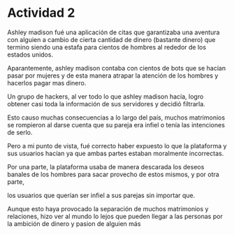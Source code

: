 Actividad 2
========================

Ashley madison fué una aplicación de citas que garantizaba una aventura con alguien a cambio de cierta cantidad de dinero (bastante dinero) 
que termino siendo una estafa para cientos de hombres al rededor de los estados unidos.

Aparantemente, ashley madison contaba con cientos de bots que se hacían pasar por mujeres y de esta manera atrapar la atención de los hombres y hacerlos pagar mas dinero.

Un grupo de hackers, al ver todo lo que ashley madison hacía, logro obtener casi toda la información de sus servidores y decidió filtrarla.

Esto causo muchas consecuencias a lo largo del país, muchos matrimonios se rompieron al darse cuenta que su pareja era infiel o tenía las intenciones de serlo.

Pero a mi punto de vista, fué correcto haber expuesto lo que la plataforma y sus usuarios hacían ya que ambas partes estaban moralmente incorrectas.

Por una parte, la plataforma usaba de manera descarada los deseos banales de los hombres para sacar provecho de estos mismos, y por otra parte,

los usuarios que querían ser infiel a sus parejas sin importar que. 

Aunque esto haya provocado la separación de muchos matrimonios y relaciones, hizo ver al mundo lo lejos que pueden llegar a las personas por la ambición de dinero y pasion de alguien más